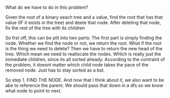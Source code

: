What do we have to do in this problem?

Given the root of a binary seach tree and a value, find the root that has that value (IF it exists in the tree) and deete that node.
After deleting that node, fix the rest of the tree with its children

So frst off, this can be plit into two parts:
The first part is simply finding the node. Whether we find the node or not, we return the root. What if the root is the thing we need to delete?
Then we have to return the new head of the tree. Which mean we need to reallocate the nodes. WHich is really just the immediate children, since its all sorted already.
According to the contraint of the problem, it doesnt matter which child node takes the pace of the removed node. Just has to stay sorted as a bst.

So step 1. FIND THE NODE.
And now that I think about it, we also want to be abe to reference the parent. We should pass that down in a dfs so we know what node to point to next.

